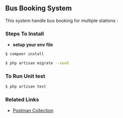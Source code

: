 ## Bus Booking System

This system handle bus booking for multiple stations :

### Steps To Install

- **setup your env file**
```sh
$ compoer install 
```
```sh
$ php artisan migrate --seed
```

### To Run Unit test
```sh
$ php artisan test
```

### Related Links
- [Postman Collection](https://documenter.getpostman.com/view/6564864/2s9Y5cuLXm)
